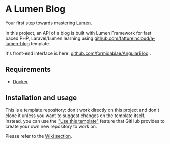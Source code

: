 # A Lumen Blog
Your first step towards mastering [Lumen](https://lumen.laravel.com).

In this project, an API of a blog is built with Lumen Framework for fast paced PHP, Laravel/Lumen learning using [github.com/fattureincloud/a-lumen-blog](https://github.com/fattureincloud/a-lumen-blog) template.

It's front-end interface is here: [github.com/formidablae/AngularBlog](https://github.com/formidablae/AngularBlog) .

## Requirements
- [Docker](https://www.docker.com/)

## Installation and usage
This is a template repository: don't work directly on this project and don't clone it unless you want to suggest changes on the template itself.   
Instead, you can use the ["Use this template"](https://github.com/fattureincloud/a-lumen-blog/generate) feature that GitHub provides to create your own new repository to work on.   

Please refer to the [Wiki section](https://github.com/fattureincloud/a-lumen-blog/wiki).
